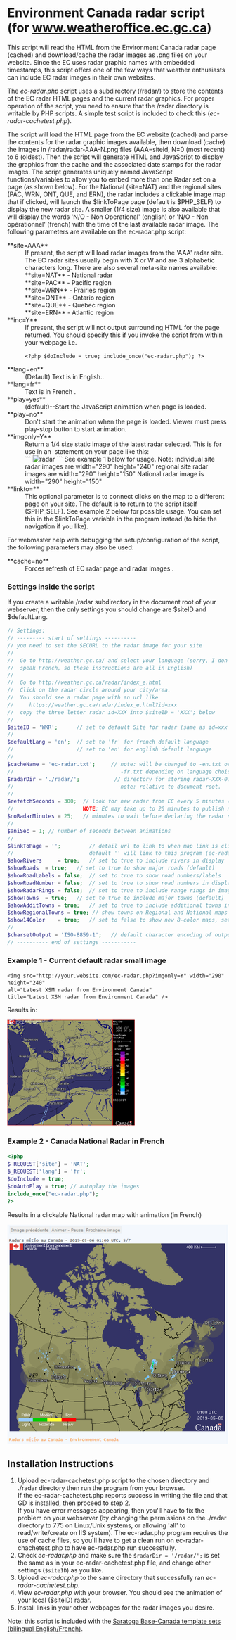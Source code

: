 # Environment Canada radar script (for www.weatheroffice.ec.gc.ca)

This script will read the HTML from the Environment Canada radar page (cached) and download/cache the radar images as .png files on your website. Since the EC uses radar graphic names with embedded timestamps, this script offers one of the few ways that weather enthusiasts can include EC radar images in their own websites.

The _ec-radar.php_ script uses a subdirectory (/radar/) to store the contents of the EC radar HTML pages and the current radar graphics. For proper operation of the script, you need to ensure that the /radar directory is writable by PHP scripts. A simple test script is included to check this (_ec-radar-cachetest.php_).

The script will load the HTML page from the EC website (cached) and parse the contents for the radar graphic images available, then download (cache) the images in /radar/radar-AAA-N.png files (AAA=siteid, N=0 (most recent) to 6 (oldest). Then the script will generate HTML and JavaScript to display the graphics from the cache and the associated date stamps for the radar images. The script generates uniquely named JavaScript functions/variables to allow you to embed more than one Radar set on a page (as shown below). For the National (site=NAT) and the regional sites (PAC, WRN, ONT, QUE, and ERN), the radar includes a clickable image map that if clicked, will launch the $linkToPage page (default is $PHP_SELF) to display the new radar site. A smaller (1/4 size) image is also available that will display the words 'N/O - Non Operational' (english) or 'N/O - Non opérationnel' (french) with the time of the last available radar image. The following parameters are available on the ec-radar.php script:

<dl>

<dt>**site=AAA**</dt>

<dd>If present, the script will load radar images from the 'AAA' radar site. The EC radar sites usually begin with X or W and are 3 alphabetic characters long. There are also several meta-site names available:<br>
**site=NAT** - National radar<br>
**site=PAC** - Pacific region <br>
**site=WRN** - Prairies region<br>
**site=ONT** - Ontario region<br>
**site=QUE** - Quebec region<br>
 **site=ERN** - Atlantic region<br>  
</dd>

<dt>**inc=Y**</dt>

<dd>If present, the script will not output surrounding HTML for the page returned. You should specify this if you invoke the script from within your webpage i.e.<br>

```
<?php $doInclude = true; include_once("ec-radar.php"); ?>
```
</dd>

<dt>**lang=en**</dt>

<dd>(Default) Text is in English..</dd>

<dt>**lang=fr**</dt>

<dd>Text is in French .</dd>

<dt>**play=yes**</dt>

<dd>(default)--Start the JavaScript animation when page is loaded.</dd>

<dt>**play=no**</dt>

<dd>Don't start the animation when the page is loaded. Viewer must press play-stop button to start animation.</dd>

<dt>**imgonly=Y**</dt>

<dd>Return a 1/4 size static image of the latest radar selected.  
This is for use in an <img> statement on your page like this:<br>
```  
<img src="https://your.website.com/ec-radar.php?imgonly=Y"  
width="290" height="240" alt="radar" title="radar" />
```
See example 1 below for usage.  
Note: individual site radar images are width="290" height="240"  
regional site radar images are width="290" height="150"  
National radar image is width="290" height="150"  
</dd>

<dt>**linkto=**</dt>

<dd>This optional parameter is to connect clicks on the map to a different page on your site. The default is to return to the script itself ($PHP_SELF). See example 2 below for possible usage.  
You can set this in the $linkToPage variable in the program instead (to hide the navigation if you like).</dd>

</dl>

For webmaster help with debugging the setup/configuration of the script, the following parameters may also be used:

<dl>

<dt>**cache=no**</dt>

<dd>Forces refresh of EC radar page and radar images .</dd>

</dl>

### Settings inside the script

If you create a writable /radar subdirectory in the document root of your webserver, then the only settings you should change are $siteID and $defaultLang.

```php
// Settings:
// --------- start of settings ----------
// you need to set the $ECURL to the radar image for your site
//
//  Go to http://weather.gc.ca/ and select your language (sorry, I don't
//  speak French, so these instructions are all in English)
//
//  Go to http://weather.gc.ca/radar/index_e.html
//  Click on the radar circle around your city/area.
//  You should see a radar page with an url like
//     https://weather.gc.ca/radar/index_e.html?id=xxx
//  copy the three letter radar id=XXX into $siteID = 'XXX'; below
//
$siteID = 'WKR';      // set to default Site for radar (same as id=xxx on EC website)
//
$defaultLang = 'en';  // set to 'fr' for french default language
//                    // set to 'en' for english default language
//
$cacheName = 'ec-radar.txt';     // note: will be changed to -en.txt or
//                                  -fr.txt depending on language choice and stored in $radarDir
$radarDir = './radar/';           // directory for storing radar-XXX-0.png to radar-XXX-6.png images
//                                  note: relative to document root.
//
$refetchSeconds = 300;  // look for new radar from EC every 5 minutes (300 seconds)
//                      NOTE: EC may take up to 20 minutes to publish new images    
$noRadarMinutes = 25;   // minutes to wait before declaring the radar site as 'N/O -not operational'
//
$aniSec = 1; // number of seconds between animations
//
$linkToPage = '';         // detail url to link to when map link is clicked
//                        default '' will link to this program (ec-radar.php)
$showRivers     = true;   // set to true to include rivers in display
$showRoads	= true;	  // set to true to show major roads (default)
$showRoadLabels = false;  // set to true to show road numbers/labels
$showRoadNumber = false;  // set to true to show road numbers in display
$showRadarRings = false;  // set to true to include range rings in images
$showTowns	= true;   // set to true to include major towns (default)
$showAdditTowns = true;   // set to true to include additional towns in display
$showRegionalTowns = true; // show towns on Regional and National maps
$show14Color    = true;   // set to false to show new 8-color maps, set to true for original 14-color maps
//
$charsetOutput = 'ISO-8859-1';   // default character encoding of output
// ---------- end of settings -----------
```

### Example 1 - Current default radar small image

```
<img src="http://your.website.com/ec-radar.php?imgonly=Y" width="290" height="240"  
alt="Latest XSM radar from Environment Canada"  
title="Latest XSM radar from Environment Canada" />
```

Results in:

<img src="./radar/sample-ec-radar-sm.png" alt="sample small image">

### Example 2 - Canada National Radar in French

```php
<?php  
$_REQUEST['site'] = 'NAT';  
$_REQUEST['lang'] = 'fr';  
$doInclude = true;
$doAutoPlay = true; // autoplay the images  
include_once("ec-radar.php");  
?>
```

Results in a clickable National radar map with animation (in French)

<img src="./radar/sample-ec-radar.png" alt="sample large national map in French">

## Installation Instructions

1.  Upload ec-radar-cachetest.php script to the chosen directory and ./radar directory then run the program from your browser.  
    If the ec-radar-cachetest.php reports success in writing the file and that GD is installed, then proceed to step 2\.  
    If you have error messages appearing, then you'll have to fix the problem on your webserver (by changing the permissions on the ./radar directory to 775 on Linux/Unix systems, or allowing 'all' to read/write/create on IIS system). The ec-radar.php program requires the use of cache files, so you'll have to get a clean run on ec-radar-chachetest.php to have ec-radar.php run successfully.
2.  Check _ec-radar.php_ and make sure the ```$radarDir = '/radar/';``` is set the same as in your ec-radar-cachetest.php file, and change other settings (```$siteID```) as you like.
3.  Upload _ec-radar.php_ to the same directory that successfully ran _ec-radar-cachetest.php_.
4.  View _ec-radar.php_ with your browser. You should see the animation of your local ($siteID) radar.
5.  Install links in your other webpages for the radar images you desire.

Note: this script is included with the [Saratoga Base-Canada template sets (bilingual English/French)](https://saratoga-weather.org/wxtemplates/index.php).

